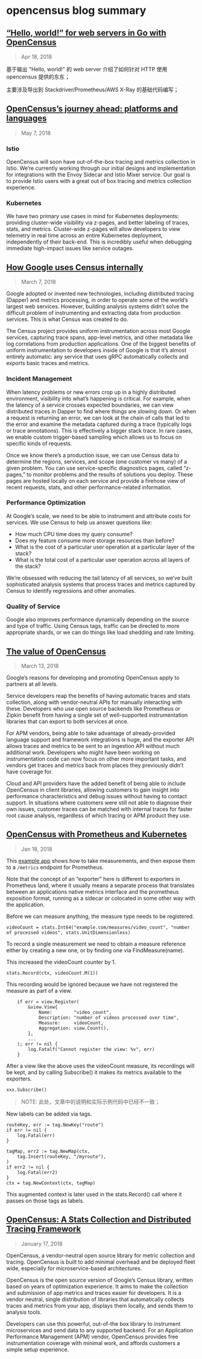# opencensus blog summary

## [“Hello, world!” for web servers in Go with OpenCensus](https://medium.com/@orijtech/hello-world-for-web-servers-in-go-with-opencensus-29955b3f02c6)

> Apr 18, 2018

基于输出 "Hello, world!" 的 web server 介绍了如何针对 HTTP 使用 opencensus 提供的东东；

主要涉及导出到 Stackdriver/Prometheus/AWS X-Ray 的基础代码编写；

## [OpenCensus’s journey ahead: platforms and languages](https://opensource.googleblog.com/2018/05/opencensus-journey-ahead-part-1.html)

> May 7, 2018

### Istio

OpenCensus will soon have out-of-the-box tracing and metrics collection in Istio. We’re currently working through our initial designs and implementation for integrations with the Envoy Sidecar and Istio Mixer service. Our goal is to provide Istio users with a great out of box tracing and metrics collection experience.

### Kubernetes

We have two primary use cases in mind for Kubernetes deployments: providing cluster-wide visibility via z-pages, and better labeling of traces, stats, and metrics. Cluster-wide z-pages will allow developers to view telemetry in real time across an entire Kubernetes deployment, independently of their back-end. This is incredibly useful when debugging immediate high-impact issues like service outages.

## [How Google uses Census internally](https://opensource.googleblog.com/2018/03/how-google-uses-opencensus-internally.html)

> March 7, 2018

Google adopted or invented new technologies, including distributed tracing (Dapper) and metrics processing, in order to operate some of the world’s largest web services. However, building analysis systems didn’t solve the difficult problem of instrumenting and extracting data from production services. This is what Census was created to do.

The Census project provides uniform instrumentation across most Google services, capturing trace spans, app-level metrics, and other metadata like log correlations from production applications. One of the biggest benefits of uniform instrumentation to developers inside of Google is that it’s almost entirely automatic: any service that uses gRPC automatically collects and exports basic traces and metrics.

### Incident Management

When latency problems or new errors crop up in a highly distributed environment, visibility into what’s happening is critical. For example, when the latency of a service crosses expected boundaries, we can view distributed traces in Dapper to find where things are slowing down. Or when a request is returning an error, we can look at the chain of calls that led to the error and examine the metadata captured during a trace (typically logs or trace annotations). This is effectively a bigger stack trace. In rare cases, we enable custom trigger-based sampling which allows us to focus on specific kinds of requests.

Once we know there’s a production issue, we can use Census data to determine the regions, services, and scope (one customer vs many) of a given problem. You can use service-specific diagnostics pages, called “z-pages,” to monitor problems and the results of solutions you deploy. These pages are hosted locally on each service and provide a firehose view of recent requests, stats, and other performance-related information.

### Performance Optimization

At Google’s scale, we need to be able to instrument and attribute costs for services. We use Census to help us answer questions like:

- How much CPU time does my query consume?
- Does my feature consume more storage resources than before?
- What is the cost of a particular user operation at a particular layer of the stack?
- What is the total cost of a particular user operation across all layers of the stack?

We’re obsessed with reducing the tail latency of all services, so we’ve built sophisticated analysis systems that process traces and metrics captured by Census to identify regressions and other anomalies.

### Quality of Service

Google also improves performance dynamically depending on the source and type of traffic. Using Census tags, traffic can be directed to more appropriate shards, or we can do things like load shedding and rate limiting.


## [The value of OpenCensus](https://opensource.googleblog.com/2018/03/the-value-of-opencensus.html)

> March 13, 2018

Google’s reasons for developing and promoting OpenCensus apply to partners at all levels.

Service developers reap the benefits of having automatic traces and stats collection, along with vendor-neutral APIs for manually interacting with these. Developers who use open source backends like Prometheus or Zipkin benefit from having a single set of well-supported instrumentation libraries that can export to both services at once.

For APM vendors, being able to take advantage of already-provided language support and framework integrations is huge, and the exporter API allows traces and metrics to be sent to an ingestion API without much additional work. Developers who might have been working on instrumentation code can now focus on other more important tasks, and vendors get traces and metrics back from places they previously didn’t have coverage for.

Cloud and API providers have the added benefit of being able to include OpenCensus in client libraries, allowing customers to gain insight into performance characteristics and debug issues without having to contact support. In situations where customers were still not able to diagnose their own issues, customer traces can be matched with internal traces for faster root cause analysis, regardless of which tracing or APM product they use.

## [OpenCensus with Prometheus and Kubernetes](https://kausal.co/blog/opencensus-prometheus-kausal/)

> Jan 18, 2018

This [example app](https://github.com/census-instrumentation/opencensus-go/blob/master/exporter/prometheus/example/main.go) shows how to take measurements, and then expose them to a `/metrics` endpoint for Prometheus.

Note that the concept of an “exporter” here is different to exporters in Prometheus land, where it usually means a separate process that translates between an applications native metrics interface and the prometheus exposition format, running as a sidecar or colocated in some other way with the application.

Before we can measure anything, the measure type needs to be registered. 

```
videoCount = stats.Int64("example.com/measures/video_count", "number of processed videos", stats.UnitDimensionless)
```

To record a single measurement we need to obtain a measure reference either by creating a new one, or by finding one via FindMeasure(name).

This increased the videoCount counter by 1. 

```
stats.Record(ctx, videoCount.M(1))
```

This recording would be ignored because we have not registered the measure as part of a view.

```
	if err = view.Register(
		&view.View{
			Name:        "video_count",
			Description: "number of videos processed over time",
			Measure:     videoCount,
			Aggregation: view.Count(),
		},
		...
	); err != nil {
		log.Fatalf("Cannot register the view: %v", err)
	}
```

After a view like the above uses the videoCount measure, its recordings will be kept, and by calling Subscribe() it makes its metrics available to the exporters.

```
xxx.Subscribe()
```

> NOTE: 此处，文章中的说明和实际示例代码中已经不一致；

New labels can be added via tags.

```
routeKey, err := tag.NewKey("route")
if err != nil {
    log.Fatal(err)
}

tagMap, err2 := tag.NewMap(ctx,
    tag.Insert(routeKey, "/myroute"),
)
if err2 != nil {
    log.Fatal(err2)
}
ctx = tag.NewContext(ctx, tagMap)
```

This augmented context is later used in the stats.Record() call where it passes on those tags as labels. 





## [OpenCensus: A Stats Collection and Distributed Tracing Framework](https://opensource.googleblog.com/2018/01/opencensus.html)

> January 17, 2018

OpenCensus, a vendor-neutral open source library for metric collection and tracing. OpenCensus is built to add minimal overhead and be deployed fleet wide, especially for microservice-based architectures.

OpenCensus is the open source version of Google’s Census library, written based on years of optimization experience. It aims to make the collection and submission of app metrics and traces easier for developers. It is a vendor neutral, single distribution of libraries that automatically collects traces and metrics from your app, displays them locally, and sends them to analysis tools. 

Developers can use this powerful, out-of-the box library to instrument microservices and send data to any supported backend. For an Application Performance Management (APM) vendor, OpenCensus provides free instrumentation coverage with minimal work, and affords customers a simple setup experience.